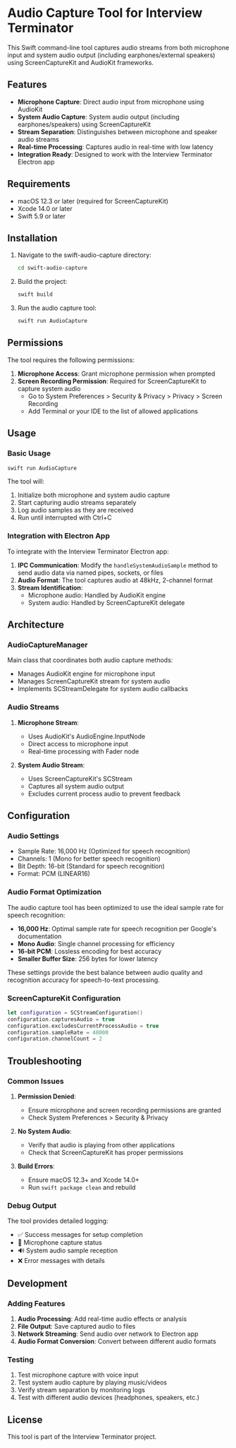 # Audio Capture Tool for Interview Terminator

This Swift command-line tool captures audio streams from both microphone input and system audio output (including earphones/external speakers) using ScreenCaptureKit and AudioKit frameworks.

## Features

- **Microphone Capture**: Direct audio input from microphone using AudioKit
- **System Audio Capture**: System audio output (including earphones/speakers) using ScreenCaptureKit
- **Stream Separation**: Distinguishes between microphone and speaker audio streams
- **Real-time Processing**: Captures audio in real-time with low latency
- **Integration Ready**: Designed to work with the Interview Terminator Electron app

## Requirements

- macOS 12.3 or later (required for ScreenCaptureKit)
- Xcode 14.0 or later
- Swift 5.9 or later

## Installation

1. Navigate to the swift-audio-capture directory:
   ```bash
   cd swift-audio-capture
   ```

2. Build the project:
   ```bash
   swift build
   ```

3. Run the audio capture tool:
   ```bash
   swift run AudioCapture
   ```

## Permissions

The tool requires the following permissions:

1. **Microphone Access**: Grant microphone permission when prompted
2. **Screen Recording Permission**: Required for ScreenCaptureKit to capture system audio
   - Go to System Preferences > Security & Privacy > Privacy > Screen Recording
   - Add Terminal or your IDE to the list of allowed applications

## Usage

### Basic Usage

```bash
swift run AudioCapture
```

The tool will:
1. Initialize both microphone and system audio capture
2. Start capturing audio streams separately
3. Log audio samples as they are received
4. Run until interrupted with Ctrl+C

### Integration with Electron App

To integrate with the Interview Terminator Electron app:

1. **IPC Communication**: Modify the `handleSystemAudioSample` method to send audio data via named pipes, sockets, or files
2. **Audio Format**: The tool captures audio at 48kHz, 2-channel format
3. **Stream Identification**: 
   - Microphone audio: Handled by AudioKit engine
   - System audio: Handled by ScreenCaptureKit delegate

## Architecture

### AudioCaptureManager
Main class that coordinates both audio capture methods:
- Manages AudioKit engine for microphone input
- Manages ScreenCaptureKit stream for system audio
- Implements SCStreamDelegate for system audio callbacks

### Audio Streams

1. **Microphone Stream**:
   - Uses AudioKit's AudioEngine.InputNode
   - Direct access to microphone input
   - Real-time processing with Fader node

2. **System Audio Stream**:
   - Uses ScreenCaptureKit's SCStream
   - Captures all system audio output
   - Excludes current process audio to prevent feedback

## Configuration

### Audio Settings
- Sample Rate: 16,000 Hz (Optimized for speech recognition)
- Channels: 1 (Mono for better speech recognition)
- Bit Depth: 16-bit (Standard for speech recognition)
- Format: PCM (LINEAR16)

### Audio Format Optimization

The audio capture tool has been optimized to use the ideal sample rate for speech recognition:

- **16,000 Hz**: Optimal sample rate for speech recognition per Google's documentation
- **Mono Audio**: Single channel processing for efficiency
- **16-bit PCM**: Lossless encoding for best accuracy
- **Smaller Buffer Size**: 256 bytes for lower latency

These settings provide the best balance between audio quality and recognition accuracy for speech-to-text processing.

### ScreenCaptureKit Configuration
```swift
let configuration = SCStreamConfiguration()
configuration.capturesAudio = true
configuration.excludesCurrentProcessAudio = true
configuration.sampleRate = 48000
configuration.channelCount = 2
```

## Troubleshooting

### Common Issues

1. **Permission Denied**:
   - Ensure microphone and screen recording permissions are granted
   - Check System Preferences > Security & Privacy

2. **No System Audio**:
   - Verify that audio is playing from other applications
   - Check that ScreenCaptureKit has proper permissions

3. **Build Errors**:
   - Ensure macOS 12.3+ and Xcode 14.0+
   - Run `swift package clean` and rebuild

### Debug Output

The tool provides detailed logging:
- ✅ Success messages for setup completion
- 🎤 Microphone capture status
- 🔊 System audio sample reception
- ❌ Error messages with details

## Development

### Adding Features

1. **Audio Processing**: Add real-time audio effects or analysis
2. **File Output**: Save captured audio to files
3. **Network Streaming**: Send audio over network to Electron app
4. **Audio Format Conversion**: Convert between different audio formats

### Testing

1. Test microphone capture with voice input
2. Test system audio capture by playing music/videos
3. Verify stream separation by monitoring logs
4. Test with different audio devices (headphones, speakers, etc.)

## License

This tool is part of the Interview Terminator project.